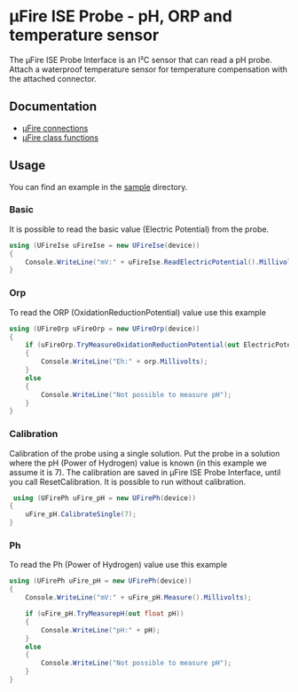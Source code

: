﻿# μFire ISE Probe - pH, ORP and temperature sensor

The μFire ISE Probe Interface is an I²C sensor that can read a pH probe. Attach a waterproof temperature sensor for temperature compensation with the attached connector.

## Documentation

- [µFire connections](https://www.ufire.co/docs/uFire_EC/#connections)
- [µFire class functions](https://www.ufire.co/docs/uFire_EC/api.html#class-functions)

## Usage

You can find an example in the [sample](./samples/Program.cs) directory.

### Basic

It is possible to read the basic value (Electric Potential) from the probe.

```csharp
using (UFireIse uFireIse = new UFireIse(device))
{
    Console.WriteLine("mV:" + uFireIse.ReadElectricPotential().Millivolts);
}
```

### Orp

To read the ORP (OxidationReductionPotential) value use this example

```csharp
using (UFireOrp uFireOrp = new UFireOrp(device))
{
    if (uFireOrp.TryMeasureOxidationReductionPotential(out ElectricPotential orp))
    {
        Console.WriteLine("Eh:" + orp.Millivolts);
    }
    else
    {
        Console.WriteLine("Not possible to measure pH");
    }
}
```

### Calibration

Calibration of the probe using a single solution.
Put the probe in a solution where the pH (Power of Hydrogen) value is known (in this example we assume it is 7).
The calibration are saved in μFire ISE Probe Interface, until you call ResetCalibration.
It is possible to run without calibration.

```csharp
 using (UFirePh uFire_pH = new UFirePh(device))
{
    uFire_pH.CalibrateSingle(7);
}
```

### Ph

To read the Ph (Power of Hydrogen) value use this example

```csharp
using (UFirePh uFire_pH = new UFirePh(device))
{
    Console.WriteLine("mV:" + uFire_pH.Measure().Millivolts);

    if (uFire_pH.TryMeasurepH(out float pH))
    {
        Console.WriteLine("pH:" + pH);
    }
    else
    {
        Console.WriteLine("Not possible to measure pH");
    }
}
```
